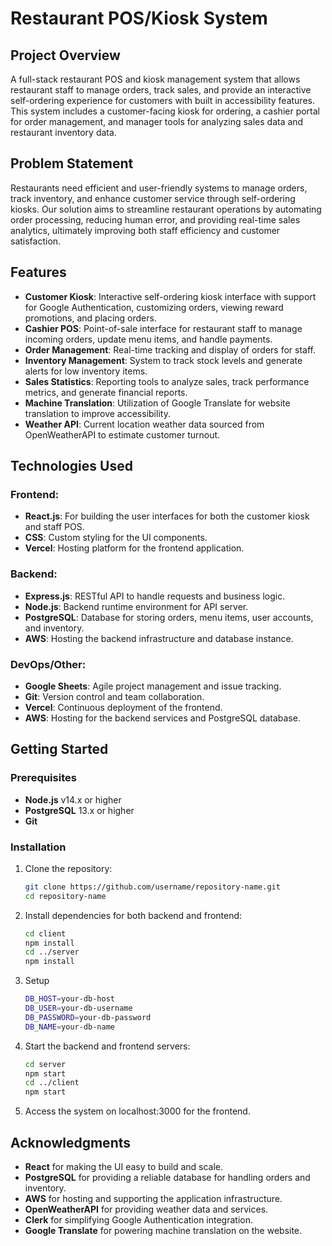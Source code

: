 # Restaurant POS/Kiosk System

## Project Overview

A full-stack restaurant POS and kiosk management system that allows restaurant staff to manage orders, track sales, and provide an interactive self-ordering experience for customers with built in accessibility features. This system includes a customer-facing kiosk for ordering, a cashier portal for order management, and manager tools for analyzing sales data and restaurant inventory data.

## Problem Statement

Restaurants need efficient and user-friendly systems to manage orders, track inventory, and enhance customer service through self-ordering kiosks. Our solution aims to streamline restaurant operations by automating order processing, reducing human error, and providing real-time sales analytics, ultimately improving both staff efficiency and customer satisfaction.

## Features

- **Customer Kiosk**: Interactive self-ordering kiosk interface with support for Google Authentication, customizing orders, viewing reward promotions, and placing orders.
- **Cashier POS**: Point-of-sale interface for restaurant staff to manage incoming orders, update menu items, and handle payments.
- **Order Management**: Real-time tracking and display of orders for staff.
- **Inventory Management**: System to track stock levels and generate alerts for low inventory items.
- **Sales Statistics**: Reporting tools to analyze sales, track performance metrics, and generate financial reports.
- **Machine Translation**: Utilization of Google Translate for website translation to improve accessibility.
- **Weather API**: Current location weather data sourced from OpenWeatherAPI to estimate customer turnout.
## Technologies Used

### Frontend:
- **React.js**: For building the user interfaces for both the customer kiosk and staff POS.
- **CSS**: Custom styling for the UI components.
- **Vercel**: Hosting platform for the frontend application.

### Backend:
- **Express.js**: RESTful API to handle requests and business logic.
- **Node.js**: Backend runtime environment for API server.
- **PostgreSQL**: Database for storing orders, menu items, user accounts, and inventory.
- **AWS**: Hosting the backend infrastructure and database instance.

### DevOps/Other:
- **Google Sheets**: Agile project management and issue tracking.
- **Git**: Version control and team collaboration.
- **Vercel**: Continuous deployment of the frontend.
- **AWS**: Hosting for the backend services and PostgreSQL database.

## Getting Started

### Prerequisites

- **Node.js** v14.x or higher
- **PostgreSQL** 13.x or higher
- **Git**
  
### Installation

1. Clone the repository:
   ```bash
   git clone https://github.com/username/repository-name.git
   cd repository-name
   ```
   
2. Install dependencies for both backend and frontend:
   ```bash
   cd client
   npm install
   cd ../server
   npm install
   ```
   
3. Setup
   ```bash
   DB_HOST=your-db-host
   DB_USER=your-db-username
   DB_PASSWORD=your-db-password
   DB_NAME=your-db-name
   ```
   
4. Start the backend and frontend servers:
   ```bash
   cd server
   npm start
   cd ../client 
   npm start
   ```

5. Access the system on localhost:3000 for the frontend.

## Acknowledgments

- **React** for making the UI easy to build and scale.
- **PostgreSQL** for providing a reliable database for handling orders and inventory.
- **AWS** for hosting and supporting the application infrastructure.
- **OpenWeatherAPI** for providing weather data and services.
- **Clerk** for simplifying Google Authentication integration.
- **Google Translate** for powering machine translation on the website.




